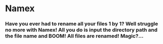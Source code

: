 # Namex

### Have you ever had to rename all your files 1 by 1? Well struggle no more with Namex! All you do is input the directory path and the file name and BOOM! All files are renamed! Magic?...
